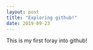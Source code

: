```yaml
---
layout: post
title: "Exploring github!"
date: 2019-09-23
---
```


This is my first foray into github! 
